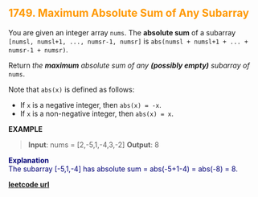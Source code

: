 <h2 style="color:#F90;">1749. Maximum Absolute Sum of Any Subarray</h2>

You are given an integer array `nums`. The **absolute sum** of a subarray `[numsl, numsl+1, ..., numsr-1, numsr]` is `abs(numsl + numsl+1 + ... + numsr-1 + numsr)`.

Return _the **maximum** absolute sum of any **(possibly empty)** subarray of_ `nums`.

Note that `abs(x)` is defined as follows:

-   If `x` is a negative integer, then `abs(x) = -x`.
-   If `x` is a non-negative integer, then `abs(x) = x`.

**EXAMPLE**
>**Input**: nums = [2,-5,1,-4,3,-2]
**Output**: 8

<p style="color:#007;">
<b>Explanation</b><br>
The subarray [-5,1,-4] has absolute sum = abs(-5+1-4) = abs(-8) = 8.
</p>

**[leetcode url](https://leetcode.com/problems/maximum-absolute-sum-of-any-subarray/description)**
